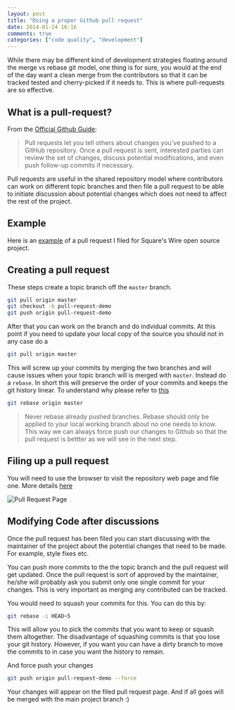 ```yaml
---
layout: post
title: "Doing a proper Github pull request"
date: 2014-01-24 16:16
comments: true
categories: ["code quality", "development"] 
---
```

While there may be different kind of development strategies floating around the merge vs rebase git model, one thing is for sure, you would at the end of the day want a clean merge from the contributors so that it can be tracked tested and cherry-picked if it needs to. This is where pull-requests are so effective.

What is a pull-request?
----------------------
From the [Official Github Guide](https://help.github.com/articles/using-pull-requests):

>Pull requests let you tell others about changes you've pushed to a GitHub repository. Once a pull request is sent, interested parties can review the set of changes, discuss potential modifications, and even push follow-up commits if necessary.

Pull requests are useful in the shared repository model where contributors can work on different topic branches and then file a pull request to be able to initiate discussion about potential changes which does not need to affect the rest of the project.

<!--more-->
Example
-------
Here is an [example](https://github.com/square/wire/pull/81) of a pull request I filed for Square's Wire open source project.

Creating a pull request
-----------------------
These steps create a topic branch off the `master` branch.

```bash
git pull origin master
git checkout -b pull-request-demo
git push origin pull-request-demo
```
After that you can work on the branch and do indvidual commits. At this point if you need to update your local copy of the source you should not in any case do a

```bash
git pull origin master
```

This will screw up your commits by merging the two branches and will cause issues when your topic branch will is merged with `master`. Instead do a `rebase`. In short this will preserve the order of your commits and keeps the git history linear. To understand why please refer to [this](https://blogs.atlassian.com/2013/10/git-team-workflows-merge-or-rebase/)

```bash
git rebase origin master
```
> Never rebase already pushed branches. Rebase should only be applied to your local working branch about no one needs to know. This way we can always force push our changes to Github so that the pull request is bettter as we will see in the next step.

Filing up a pull request
------------------------
You will need to use the browser to visit the repository web page and file one. More details [here](http://yangsu.github.io/pull-request-tutorial/)

![Pull Request Page](http://github-images.s3.amazonaws.com/help/pull_requests/pull-request-review-page.png)

Modifying Code after discussions
--------------------------------
Once the pull request has been filed you can start discussing with the maintainer of the project about the potential changes that need to be made. For example, style fixes etc.

You can push more commits to the the topic branch and the pull request will get updated. Once the pull request is sort of approved by the maintainer, he/she will probably ask you submit only one single commit for your changes. This is very important as merging any contributed can be tracked.

You would need to squash your commits for this. You can do this by:

```bash
git rebase -i HEAD~5
```
This will allow you to pick the commits that you want to keep or squash them altogether. The disadvantage of squashing commits is that you lose your git history. However, if you want you can have a dirty branch to move the commits to in case you want the history to remain. 

And force push your changes

```bash
git push origin pull-request-demo --force
```

Your changes will appear on the filed pull request page. And if all goes will be merged with the main project branch :)
